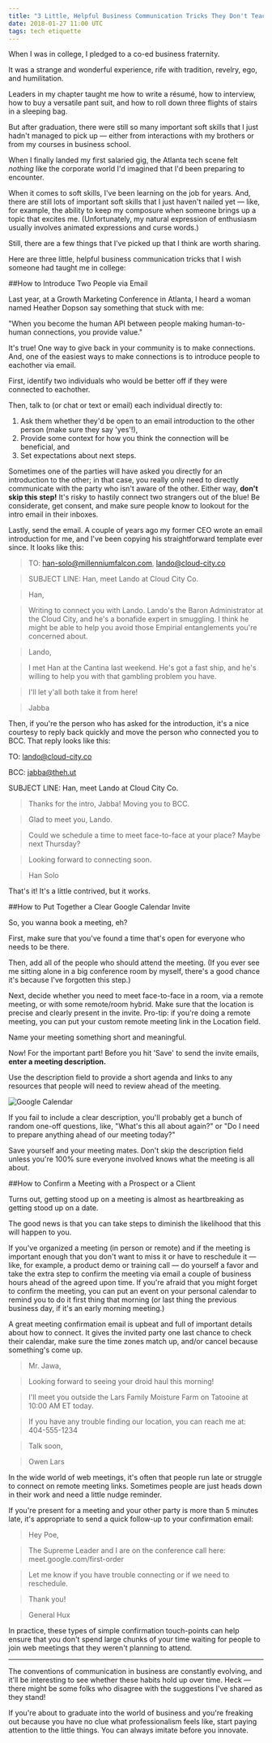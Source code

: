 ```yaml
---
title: "3 Little, Helpful Business Communication Tricks They Don't Teach You in College"
date: 2018-01-27 11:00 UTC
tags: tech etiquette
---
```


When I was in college, I pledged to a co-ed business fraternity. 

It was a strange and wonderful experience, rife with tradition, revelry, ego, and humilitation. 

Leaders in my chapter taught me how to write a résumé, how to interview, how to buy a versatile pant suit, and how to roll down three flights of stairs in a sleeping bag. 

But after graduation, there were still so many important soft skills that I just hadn't managed to pick up — either from interactions with my brothers or from my courses in business school.

When I finally landed my first salaried gig, the Atlanta tech scene felt _nothing_ like the corporate world I'd imagined that I'd been preparing to encounter.

When it comes to soft skills, I've been learning on the job for years. And, there are still lots of important soft skills that I just haven't nailed yet — like, for example, the ability to keep my composure when someone brings up a topic that excites me. (Unfortunately, my natural expression of enthusiasm usually involves animated expressions and curse words.)

Still, there are a few things that I've picked up that I think are worth sharing. 

Here are three little, helpful business communication tricks that I wish someone had taught me in college:

##How to Introduce Two People via Email

Last year, at a Growth Marketing Conference in Atlanta, I heard a woman named Heather Dopson say something that stuck with me:

<p class="quote__block">
"When you become the human API between people making human-to-human connections, you provide value."
</p>

It's true! One way to give back in your community is to make connections. And, one of the easiest ways to make connections is to introduce people to eachother via email.

First, identify two individuals who would be better off if they were connected to eachother.

Then, talk to (or chat or text or email) each individual directly to:

1. Ask them whether they'd be open to an email introduction to the other person (make sure they say 'yes'!), 
2. Provide some context for how you think the connection will be beneficial, and 
3. Set expectations about next steps. 

Sometimes one of the parties will have asked you directly for an introduction to the other; in that case, you really only need to directly communicate with the party who isn't aware of the other. Either way, **don't skip this step!** It's risky to hastily connect two strangers out of the blue! Be considerate, get consent, and make sure people know to lookout for the intro email in their inboxes.

Lastly, send the email. A couple of years ago my former CEO wrote an email introduction for me, and I've been copying his straightforward template ever since. It looks like this:

> TO: han-solo@millenniumfalcon.com, lando@cloud-city.co

> SUBJECT LINE: Han, meet Lando at Cloud City Co.

> Han, 

> Writing to connect you with Lando. Lando's the Baron Administrator at the Cloud City, and he's a bonafide expert in smuggling. I think he might be able to help you avoid those Empirial entanglements you're concerned about.

> Lando,

> I met Han at the Cantina last weekend. He's got a fast ship, and he's willing to help you with that gambling problem you have.

> I'll let y'all both take it from here!

> Jabba

Then, if you're the person who has asked for the introduction, it's a nice courtesy to reply back quickly and move the person who connected you to BCC. That reply looks like this:

TO: lando@cloud-city.co

BCC: jabba@theh.ut

SUBJECT LINE: Han, meet Lando at Cloud City Co.

> Thanks for the intro, Jabba! Moving you to BCC.

> Glad to meet you, Lando.

> Could we schedule a time to meet face-to-face at your place? Maybe next Thursday?

> Looking forward to connecting soon.

> Han Solo

That's it! It's a little contrived, but it works.


##How to Put Together a Clear Google Calendar Invite 

So, you wanna book a meeting, eh?

First, make sure that you've found a time that's open for everyone who needs to be there. 

Then, add all of the people who should attend the meeting. (If you ever see me sitting alone in a big conference room by myself, there's a good chance it's because I've forgotten this step.)

Next, decide whether you need to meet face-to-face in a room, via a remote meeting, or with some remote/room hybrid. Make sure that the location is precise and clearly present in the invite. Pro-tip: if you're doing a remote meeting, you can put your custom remote meeting link in the Location field.

Name your meeting something short and meaningful.

Now! For the important part! Before you hit 'Save' to send the invite emails, **enter a meeting description.**

Use the description field to provide a short agenda and links to any resources that people will need to review ahead of the meeting.

![Google Calendar](/img/googleCalendar.png)

If you fail to include a clear description, you'll probably get a bunch of random one-off questions, like, "What's this all about again?" or "Do I need to prepare anything ahead of our meeting today?"

Save yourself and your meeting mates. Don't skip the description field unless you're 100% sure everyone involved knows what the meeting is all about.


##How to Confirm a Meeting with a Prospect or a Client

Turns out, getting stood up on a meeting is almost as heartbreaking as getting stood up on a date.

The good news is that you can take steps to diminish the likelihood that this will happen to you.

If you've organized a meeting (in person or remote) and if the meeting is important enough that you don't want to miss it or have to reschedule it — like, for example, a product demo or training call — do yourself a favor and take the extra step to confirm the meeting via email a couple of business hours ahead of the agreed upon time. If you're afraid that you might forget to confirm the meeting, you can put an event on your personal calendar to remind you to do it first thing that morning (or last thing the previous business day, if it's an early morning meeting.)

A great meeting confirmation email is upbeat and full of important details about how to connect. It gives the invited party one last chance to check their calendar, make sure the time zones match up, and/or cancel because something's come up.

>Mr. Jawa,

>Looking forward to seeing your droid haul this morning!

>I'll meet you outside the Lars Family Moisture Farm on Tatooine at 10:00 AM ET today. 

>If you have any trouble finding our location, you can reach me at: 404-555-1234

>Talk soon,

>Owen Lars

In the wide world of web meetings, it's often that people run late or struggle to connect on remote meeting links. Sometimes people are just heads down in their work and need a little nudge reminder.

If you're present for a meeting and your other party is more than 5 minutes late, it's appropriate to send a quick follow-up to your confirmation email:

>Hey Poe,

>The Supreme Leader and I are on the conference call here: meet.google.com/first-order

>Let me know if you have trouble connecting or if we need to reschedule.

>Thank you!

>General Hux

In practice, these types of simple confirmation touch-points can help ensure that you don't spend large chunks of your time waiting for people to join web meetings that they weren't planning to attend.

---

The conventions of communication in business are constantly evolving, and it'll be interesting to see whether these habits hold up over time. Heck — there might be some folks who disagree with the suggestions I've shared as they stand! 

If you're about to graduate into the world of business and you're freaking out because you have no clue what professionalism feels like, start paying attention to the little things. You can always imitate before you innovate. 